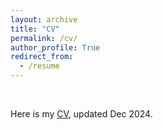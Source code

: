 ```yaml
---
layout: archive
title: "CV"
permalink: /cv/
author_profile: True
redirect_from:
  - /resume
---
```


<p>&nbsp;</p>


Here is my [CV](https://peiwenxie.github.io/files/Xie_Peiwen_CV_Dec24.pdf), updated Dec 2024.
